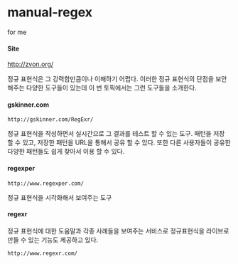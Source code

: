 # manual-regex
for me

#### Site
http://zvon.org/

정규 표현식은 그 강력함만큼이나 이해하기 어렵다. 이러한 정규 표현식의 단점을 보안해주는 다양한 도구들이 있는데 이 번 토픽에서는 그런 도구들을 소개한다.   

#### gskinner.com   
```
http://gskinner.com/RegExr/
```

정규 표현식을 작성하면서 실시간으로 그 결과를 테스트 할 수 있는 도구. 패턴을 저장 할 수 있고, 저장한 패턴을 URL을 통해서 공유 할 수 있다. 또한 다른 사용자들이 공유한 다양한 패턴들도 쉽게 찾아서 이용 할 수 있다.   

#### regexper   
```
http://www.regexper.com/
```

정규 표현식을 시각화해서 보여주는 도구   

#### regexr   
정규 표현식에 대한 도움말과 각종 사례들을 보여주는 서비스로 정규표현식을 라이브로 만들 수 있는 기능도 제공하고 있다.   
```
http://www.regexr.com/
```

